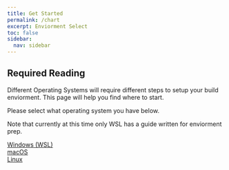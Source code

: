 ```yaml
---
title: Get Started
permalink: /chart
excerpt: Enviorment Select
toc: false
sidebar:
  nav: sidebar
---
```


## Required Reading

Different Operating Systems will require different steps to setup your build enviorment. This page will help you find where to start.

Please select what operating system you have below.

Note that currently at this time only WSL has a guide written for enviorment prep.

<table class="version_table">
  <colgroup>
    <col span="1" style="width: 33%;">
    <col span="1" style="width: 33%;">
    <col span="1" style="width: 34%;">
  </colgroup>
  <thead>
    <tr>
      <a href="device-selection-windows">
  <div>
     Windows (WSL)
  </div>
</a>
     <a href="device-selection-macos">
  <div>
     macOS
  </div>
</a>
      <a href="device-selection-linux">
  <div>
     Linux
  </div>
</a>
  </thead>
</table>
